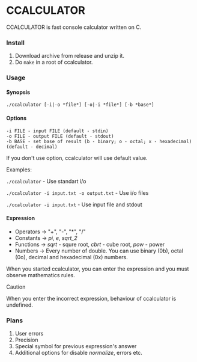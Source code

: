 # CCALCULATOR
CCALCULATOR is fast console calculator written on C. 

### Install
 1. Download archive from release and unzip it.
 2. Do ```make``` in a root of ccalculator.

### Usage
#### Synopsis
```
./ccalculator [-i|-o *file*] [-o|-i *file*] [-b *base*]
```

#### Options
```
-i FILE - input FILE (default - stdin)
-o FILE - output FILE (default - stdout)
-b BASE - set base of result (b - binary; o - octal; x - hexadecimal) (default - decimal)
```

If you don't use option, ccalculator will use default value.

Examples:

```./ccalculator``` - Use standart i/o

```./ccalculator -i input.txt -o output.txt``` - Use i/o files

```./ccalculator -i input.txt``` - Use input file and stdout


#### Expression
- Operators -> "+", "-", "*", "/"
- Constants -> *pi*, *e*, *sqrt_2*
- Functions -> *sqrt* - squre root, *cbrt* - cube root, *pow* - power
- Numbers   -> Every number of double. You can use binary (0b), octal (0o), decimal and hexadecimal (0x) numbers.  

When you started ccalculator, you can enter the expression and you must observe mathematics rules.

> [!CAUTION]
> When you enter the incorrect expression, behaviour of ccalculator is undefined.

### Plans
 1. User errors
 2. Precision
 3. Special symbol for previous expression's answer
 4. Additional options for disable *normalize*, errors etc.
